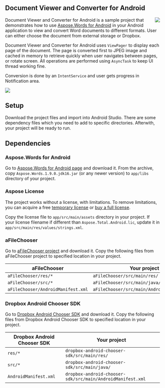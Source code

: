 ## Document Viewer and Converter for Android

<a href="https://github.com/AsposeSocialMedia/Document_Viewer_and_Converter_for_Android/releases/download/v1.1/Document.Viewer.and.Converter.1.1.1.apk"><img align="right" src="http://www.aspose.com/blogs/wp-content/uploads/2014/07/download_apk.png"/></a>Document Viewer and Converter for Android is a sample project that demonstrates how to use [Aspose.Words for
Android](http://www.aspose.com/android/word-component.aspx) in your Android application to view
and convert Word documents to different formats. User can either choose the document from
external storage or Dropbox.

Document Viewer and Converter for Android uses `ViewPager` to display each page of the document. The page is converted
first to JPEG image and cached in memory to retrieve quickly when user navigates between pages,
or rotate screen. All operations are performed using `AsyncTask` to keep UI thread working fine.

Conversion is done by an `IntentService` and user gets progress in Notification area.

![](http://www.aspose.com/blogs/wp-content/uploads/2014/07/device-2014-07-31-20345hfjhf9.png)

## Setup

Download the project files and import into Android Studio. There are some dependency files which
you need to add to specific directories. Afterwith, your project will be ready to run.

## Dependencies

### Aspose.Words for Android

Go to [Aspose.Words for Android page](http://www.aspose.com/android/word-component.aspx) and
download it. From the archive, copy `Aspose.Words.1.9.0.jdk16.jar` (or any newer version) to
`app/libs` directory of your project.

### Aspose License

The project works without a license, with limitations. To remove limitations, you can acquire
a free [temporary license](http://www.aspose.com/corporate/purchase/temporary-license.aspx) or [buy a full license](http://www.aspose.com/purchase/default.aspx).

Copy the license file to `app/src/main/assets` directory in your project. If your license filename
if different than `Aspose.Total.Android.lic`, update it in `app/src/main/res/values/strings.xml`.

### aFileChooser

Go to [aFileChooser project](https://github.com/iPaulPro/aFileChooser) and download it. Copy the
following files from aFileChooser project to specified location in your project.

| aFileChooser | Your project |
| ------------ | ------------ |
| `aFileChooser/res/*` | `aFileChooser/src/main/res/` |
| `aFileChooser/src/*` | `aFileChooser/src/main/java/` |
| `aFileChooser/AndroidManifest.xml` | `aFileChooser/src/main/AndroidManifest.xml` |

### Dropbox Android Chooser SDK

Go to [Dropbox Android Chooser SDK](https://www.dropbox.com/developers/dropins/chooser/android) and
download it. Copy the following files from Dropbox Android Chooser SDK to specified
location in your project.

| Dropbox Android Chooser SDK | Your project |
| --------------------------- | ------------ |
| `res/*` | `dropbox-android-chooser-sdk/src/main/res/` |
| `src/*` | `dropbox-android-chooser-sdk/src/main/java/` |
| `AndroidManifest.xml` | `dropbox-android-chooser-sdk/src/main/AndroidManifest.xml` |

